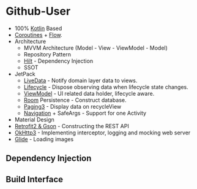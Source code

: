 # Github-User


- 100% [Kotlin](https://kotlinlang.org/) Based 
- [Coroutines](https://github.com/Kotlin/kotlinx.coroutines) + [Flow](https://kotlin.github.io/kotlinx.coroutines/kotlinx-coroutines-core/kotlinx.coroutines.flow/).
- Architecture
  - MVVM Architecture (Model - View - ViewModel - Model)
  - Repository Pattern
  - [Hilt](https://developer.android.com/training/dependency-injection/hilt-android) - Dependency Injection
  - SSOT
- JetPack
  - [LiveData](https://developer.android.com/topic/libraries/architecture/livedata) - Notify domain layer data to views.
  - [Lifecycle](https://developer.android.com/topic/libraries/architecture/lifecycle) - Dispose observing data when lifecycle state changes.
  - [ViewModel](https://developer.android.com/topic/libraries/architecture/viewmodel) - UI related data holder, lifecycle aware.
  - [Room](https://developer.android.com/topic/libraries/architecture/room) Persistence - Construct database.
  - [Paging3](https://developer.android.com/topic/libraries/architecture/paging/v3-overview) - Display data on recycleView
  - [Navigation](https://developer.android.com/guide/navigation) + SafeArgs - Support for one Activity 
- Material Design
- [Retrofit2 & Gson](https://github.com/square/retrofit) - Constructing the REST API
- [OkHttp3](https://github.com/square/okhttp) - Implementing interceptor, logging and mocking web server
- [Glide](https://github.com/bumptech/glide) - Loading images


## Dependency Injection


## Build Interface
